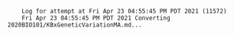         Log for attempt at Fri Apr 23 04:55:45 PM PDT 2021 (11572)
        Fri Apr 23 04:55:45 PM PDT 2021 Converting 2020BIO101/KBxGeneticVariationMA.md...
